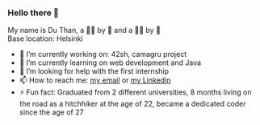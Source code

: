 ### Hello there 👋

My name is Du Than, a 🧑‍🏭 by 🌅 and a 🧑‍💻 by 🌙 <br/>
Base location: Helsinki

- 🔭 I’m currently working on: 42sh, camagru project
- 🌱 I’m currently learning on web development and Java
- 🤔 I’m looking for help with the first internship
- 📫 How to reach me: <a href="mailto:will.than92@gmail.com">my email</a> or <a href="https://www.linkedin.com/in/duthan/" >my Linkedin</a>
- ⚡ Fun fact: Graduated from 2 different universities, 8 months living on the road as a hitchhiker at the age of 22, became a dedicated coder since the age of 27
